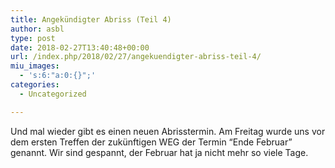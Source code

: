 ```yaml
---
title: Angekündigter Abriss (Teil 4)
author: asbl
type: post
date: 2018-02-27T13:40:48+00:00
url: /index.php/2018/02/27/angekuendigter-abriss-teil-4/
miu_images:
  - 's:6:"a:0:{}";'
categories:
  - Uncategorized

---
```

Und mal wieder gibt es einen neuen Abrisstermin. Am Freitag wurde uns vor dem ersten Treffen der zukünftigen WEG der Termin &#8220;Ende Februar&#8221; genannt. Wir sind gespannt, der Februar hat ja nicht mehr so viele Tage.